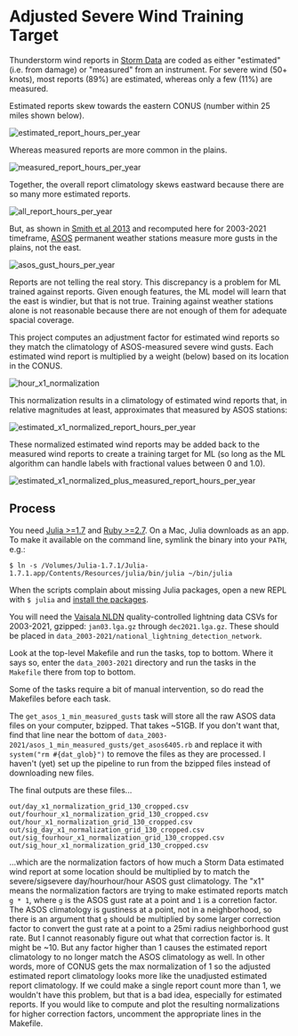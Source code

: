 # Adjusted Severe Wind Training Target

Thunderstorm wind reports in [Storm Data](https://www.ncdc.noaa.gov/stormevents/) are coded as either "estimated" (i.e. from damage) or "measured" from an instrument. For severe wind (50+ knots), most reports (89%) are estimated, whereas only a few (11%) are measured.

Estimated reports skew towards the eastern CONUS (number within 25 miles shown below).

![estimated_report_hours_per_year](plots/estimated_report_hours_per_year.png)

Whereas measured reports are more common in the plains.

![measured_report_hours_per_year](plots/measured_report_hours_per_year.png)

Together, the overall report climatology skews eastward because there are so many more estimated reports.

![all_report_hours_per_year](plots/all_report_hours_per_year.png)

But, as shown in [Smith et al 2013](https://www.spc.noaa.gov/publications/smith/waf-wind.pdf) and recomputed here for 2003-2021 timeframe, [ASOS](https://www.ncei.noaa.gov/products/land-based-station/automated-surface-weather-observing-systems) permanent weather stations measure more gusts in the plains, not the east.

![asos_gust_hours_per_year](plots/asos_gust_hours_per_year.png)

Reports are not telling the real story. This discrepancy is a problem for ML trained against reports. Given enough features, the ML model will learn that the east is windier, but that is not true. Training against weather stations alone is not reasonable because there are not enough of them for adequate spacial coverage.

This project computes an adjustment factor for estimated wind reports so they match the climatology of ASOS-measured severe wind gusts. Each estimated wind report is multiplied by a weight (below) based on its location in the CONUS.

![hour_x1_normalization](plots/hour_x1_normalization.png)

This normalization results in a climatology of estimated wind reports that, in relative magnitudes at least, approximates that measured by ASOS stations:

![estimated_x1_normalized_report_hours_per_year](plots/estimated_x1_normalized_report_hours_per_year.png)

These normalized estimated wind reports may be added back to the measured wind reports to create a training target for ML (so long as the ML algorithm can handle labels with fractional values between 0 and 1.0).

![estimated_x1_normalized_plus_measured_report_hours_per_year](plots/estimated_x1_normalized_plus_measured_report_hours_per_year.png)

## Process

You need [Julia >=1.7](https://julialang.org/downloads/) and [Ruby >=2.7](https://www.ruby-lang.org/en/downloads/). On a Mac, Julia downloads as an app. To make it available on the command line, symlink the binary into your `PATH`, e.g.:

```
$ ln -s /Volumes/Julia-1.7.1/Julia-1.7.1.app/Contents/Resources/julia/bin/julia ~/bin/julia
```

When the scripts complain about missing Julia packages, open a new REPL with `$ julia` and [install the packages](https://docs.julialang.org/en/v1/stdlib/Pkg/).

You will need the [Vaisala NLDN](https://www.vaisala.com/en/products/national-lightning-detection-network-nldn) quality-controlled lightning data CSVs for 2003-2021, gzipped: `jan03.lga.gz` through `dec2021.lga.gz`. These should be placed in `data_2003-2021/national_lightning_detection_network`.

Look at the top-level Makefile and run the tasks, top to bottom. Where it says so, enter the `data_2003-2021` directory and run the tasks in the `Makefile` there from top to bottom.

Some of the tasks require a bit of manual intervention, so do read the Makefiles before each task.

The `get_asos_1_min_measured_gusts` task will store all the raw ASOS data files on your computer, bzipped. That takes ~51GB. If you don't want that, find that line near the bottom of `data_2003-2021/asos_1_min_measured_gusts/get_asos6405.rb` and replace it with `system("rm #{dat_glob}")` to remove the files as they are processed. I haven't (yet) set up the pipeline to run from the bzipped files instead of downloading new files.

The final outputs are these files...

```
out/day_x1_normalization_grid_130_cropped.csv
out/fourhour_x1_normalization_grid_130_cropped.csv
out/hour_x1_normalization_grid_130_cropped.csv
out/sig_day_x1_normalization_grid_130_cropped.csv
out/sig_fourhour_x1_normalization_grid_130_cropped.csv
out/sig_hour_x1_normalization_grid_130_cropped.csv
```

...which are the normalization factors of how much a Storm Data estimated wind report at some location should be multiplied by to match the severe/sigsevere day/hourhour/hour ASOS gust climatology. The "x1" means the normalization factors are trying to make estimated reports match `g * 1`, where `g` is the ASOS gust rate at a point and `1` is a corretion factor. The ASOS climatology is gustiness at a point, not in a neighborhood, so there is an argument that `g` should be multiplied by some larger correction factor to convert the gust rate at a point to a 25mi radius neighborhood gust rate. But I cannot reasonably figure out what that correction factor is. It might be ~10. But any factor higher than 1 causes the estimated report climatology to no longer match the ASOS climatology as well. In other words, more of CONUS gets the max normalization of 1 so the adjusted estimated report climatology looks more like the unadjusted estimated report climatology. If we could make a single report count more than 1, we wouldn't have this problem, but that is a bad idea, especially for estimated reports. If you would like to compute and plot the resulting normalizations for higher correction factors, uncomment the appropriate lines in the Makefile.